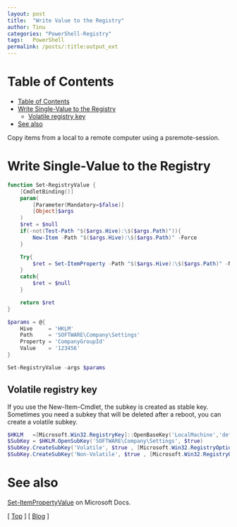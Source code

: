 ```yaml
---
layout: post
title:  "Write Value to the Registry"
author: Tinu
categories: "PowerShell-Registry"
tags:   PowerShell
permalink: /posts/:title:output_ext
---
```


# Table of Contents

- [Table of Contents](#table-of-contents)
- [Write Single-Value to the Registry](#write-single-value-to-the-registry)
  - [Volatile registry key](#volatile-registry-key)
- [See also](#see-also)

Copy items from a local to a remote computer using a psremote-session.

# Write Single-Value to the Registry

````powershell
function Set-RegistryValue {
    [CmdletBinding()]
    param(
        [Parameter(Mandatory=$false)]
        [Object]$args
    )
    $ret = $null
    if(-not(Test-Path "$($args.Hive):\$($args.Path)")){
        New-Item -Path "$($args.Hive):\$($args.Path)" -Force
    }

    Try{
        $ret = Set-ItemProperty -Path "$($args.Hive):\$($args.Path)" -Name $($args.Property) -value $($args.Value) -PassThru
    }
    catch{
        $ret = $null
    }

    return $ret
}

$params = @{
    Hive     = 'HKLM'
    Path     = 'SOFTWARE\Company\Settings'
    Property = 'CompanyGroupId'
    Value    = '123456'
}

Set-RegistryValue -args $params
````

## Volatile registry key

If you use the New-Item-Cmdlet, the subkey is created as stable key. Sometimes you need a subkey that will be deleted after a reboot, you can create a volatile subkey.

````powershell
$HKLM   =[Microsoft.Win32.RegistryKey]::OpenBaseKey('LocalMachine','default')
$SubKey = $HKLM.OpenSubKey('SOFTWARE\Company\Settings', $true)
$SubKey.CreateSubKey('Volatile', $true , [Microsoft.Win32.RegistryOptions]::Volatile)
$SubKey.CreateSubKey('Non-Volatile', $true , [Microsoft.Win32.RegistryOptions]::None)
````

# See also

[Set-ItemPropertyValue](https://docs.microsoft.com/en-us/powershell/module/microsoft.powershell.management/set-itemproperty?view=powershell-6) on Microsoft Docs.

[ [Top](#table-of-contents) ] [ [Blog](../categories.html) ]